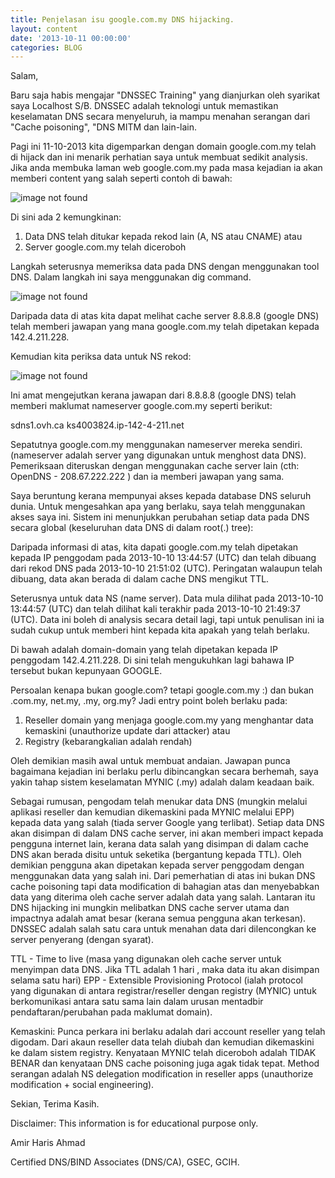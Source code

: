 ```yaml
---
title: Penjelasan isu google.com.my DNS hijacking.
layout: content
date: '2013-10-11 00:00:00'
categories: BLOG
---
```


Salam,

Baru saja habis mengajar "DNSSEC Training" yang dianjurkan oleh syarikat saya Localhost S/B. DNSSEC adalah teknologi untuk memastikan keselamatan DNS secara menyeluruh, ia mampu menahan serangan dari "Cache poisoning", "DNS MITM dan lain-lain. 

Pagi ini 11-10-2013 kita digemparkan dengan domain google.com.my telah di hijack dan ini menarik perhatian saya untuk membuat sedikit analysis. Jika anda membuka laman web google.com.my pada masa kejadian ia akan memberi content yang salah seperti contoh di bawah:

 <img src="" alt="image not found"/>


Di sini ada 2 kemungkinan:

1. Data DNS telah ditukar kepada rekod lain (A, NS atau CNAME)  atau
2. Server google.com.my telah diceroboh

Langkah seterusnya memeriksa data pada DNS dengan menggunakan tool DNS. Dalam langkah ini saya menggunakan dig command.

 <img src="" alt="image not found"/>
 
Daripada data di atas kita dapat melihat cache server 8.8.8.8 (google DNS) telah memberi jawapan yang mana google.com.my telah dipetakan kepada 142.4.211.228. 

Kemudian kita periksa data untuk NS rekod:

 <img src="" alt="image not found"/> 

Ini amat mengejutkan kerana jawapan dari 8.8.8.8 (google DNS) telah memberi maklumat nameserver google.com.my seperti berikut:

sdns1.ovh.ca
ks4003824.ip-142-4-211.net

Sepatutnya google.com.my menggunakan nameserver mereka sendiri. (nameserver adalah server yang digunakan untuk menghost data DNS). Pemeriksaan diteruskan dengan menggunakan cache server lain (cth: OpenDNS - 208.67.222.222 ) dan ia memberi jawapan yang sama. 

Saya beruntung kerana mempunyai akses kepada database DNS seluruh dunia. Untuk mengesahkan apa yang berlaku, saya telah menggunakan akses saya ini. Sistem ini menunjukkan perubahan setiap data pada DNS secara global (keseluruhan data DNS di dalam root(.) tree):

 

Daripada informasi di atas, kita dapati google.com.my telah dipetakan kepada IP penggodam pada 2013-10-10 13:44:57 (UTC) dan telah dibuang dari rekod DNS pada 2013-10-10 21:51:02 (UTC). Peringatan walaupun telah dibuang, data akan berada di dalam cache DNS mengikut TTL.

 
Seterusnya untuk data NS (name server). Data mula dilihat pada 2013-10-10 13:44:57 (UTC) dan telah dilihat kali terakhir pada 2013-10-10 21:49:37 (UTC). Data ini boleh di analysis secara detail lagi, tapi untuk penulisan ini ia sudah cukup untuk memberi hint kepada kita apakah yang telah berlaku. 

Di bawah adalah domain-domain yang telah dipetakan kepada IP penggodam 142.4.211.228. Di sini telah mengukuhkan lagi bahawa IP tersebut bukan kepunyaan GOOGLE.

 

Persoalan kenapa bukan google.com? tetapi google.com.my :) dan bukan .com.my, net.my, .my, org.my? Jadi entry point boleh berlaku pada:

1. Reseller domain yang menjaga google.com.my yang menghantar data kemaskini (unauthorize update dari attacker) atau
2. Registry (kebarangkalian adalah rendah)

Oleh demikian masih awal untuk membuat andaian. Jawapan punca bagaimana kejadian ini berlaku perlu dibincangkan secara berhemah, saya yakin tahap sistem keselamatan MYNIC (.my) adalah dalam keadaan baik.

Sebagai rumusan, pengodam telah menukar data DNS (mungkin melalui aplikasi reseller dan kemudian dikemaskini pada MYNIC melalui EPP) kepada data yang salah (tiada server Google yang terlibat). Setiap data DNS akan disimpan di dalam DNS cache server, ini akan memberi impact kepada pengguna internet lain, kerana data salah yang disimpan di dalam cache DNS akan berada disitu untuk seketika (bergantung kepada TTL). Oleh demikian pengguna akan dipetakan kepada server penggodam dengan menggunakan data yang salah ini. Dari pemerhatian di atas ini bukan DNS cache poisoning tapi data modification di bahagian atas dan menyebabkan data yang diterima oleh cache server adalah data yang salah. Lantaran itu DNS hijacking ini mungkin melibatkan DNS cache server utama dan impactnya adalah amat besar (kerana semua pengguna akan terkesan). DNSSEC adalah salah satu cara untuk menahan data dari dilencongkan ke server penyerang (dengan syarat).  

TTL - Time to live (masa yang digunakan oleh cache server untuk menyimpan data DNS. Jika TTL adalah 1 hari , maka data itu akan disimpan selama satu hari)
EPP - Extensible Provisioning Protocol (ialah protocol yang digunakan di antara registrar/reseller dengan registry (MYNIC) untuk berkomunikasi antara satu sama lain dalam urusan mentadbir pendaftaran/perubahan pada maklumat domain).

Kemaskini: Punca perkara ini berlaku adalah dari account reseller yang telah digodam. Dari akaun reseller data telah diubah dan kemudian dikemaskini ke dalam sistem registry. Kenyataan MYNIC telah diceroboh adalah TIDAK BENAR dan kenyataan DNS cache poisoning juga agak tidak tepat. Method serangan adalah NS delegation modification in reseller apps (unauthorize modification + social engineering). 

Sekian, Terima Kasih.

Disclaimer: This information is for educational purpose only.

Amir Haris Ahmad

Certified DNS/BIND Associates (DNS/CA), GSEC, GCIH.